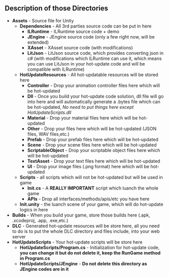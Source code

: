 ## Description of those Directories

- **Assets** - Source file for Unity
  - **Dependencies** - All 3rd parties source code can be put in here
    - **ILRuntime** - ILRuntime source code + demo
    - **JEngine** - JEngine source code (only a few right now, will be extended)
    - **XAsset** - XAsset source code (with modifications)
    - **LitJson** - LitJson source code, which provides converting json in c# (with modifications which ILRuntime can use it, which means you can use LitJson in your hot-update code and will be compatible with ILRuntime)
  - **HotUpdateResources** - All hot-updatable resources will be stored here
    - **Controller** - Drop your animation controller files here which will be hot-updated
    - **Dll** - Once you build your hot-update code solution, dll file will go into here and will automatically generate a .bytes file which can be hot-updated, *No need to put things here except HotUpdateScripts.dll*
    - **Material** - Drop your material files here which will be hot-updated
    - **Other** - Drop your files here which will be hot-updated (JSON files, WAV files,etc.)
    - **Prefab** - Drop your prefab files here which will be hot-updated
    - **Scene** - Drop your scene files here which will be hot-updated
    - **ScriptableObject** - Drop your scriptable object files here which will be hot-updated
    - **TextAsset** - Drop your text files here which will be hot-updated
    - **UI** - Drop your image files (.png format) here which will be hot-updated
  - **Scripts** - all scripts which will not be hot-updated but will be used in game
    - **Init.cs** - A **REALLY IMPORTANT** script which luanch the whole game
    - **APIs** - Drop all interfaces/methods/apis/etc you have here
  - **Init.unity** - the luanch scene of your game, which will do hot-update logics in here
- **Builds** - When you build your game, store those builds here (.apk, .xcodeproj, .app, .exe,etc.)
- **DLC** - Generated hot-update resources will be store here, all you need to do is to put the whole DLC directory and files include, into your web server
- **HotUpdateScripts** - Your hot-update scripts will be store here
  - **HotUpdateScripts/Program.cs** - Initialization for hot-update code, **you can change it but do not delete it, keep the RunGame method in Program.cs**
  - **HotUpdateScripts/JEngine** - **Do not delete this directory as JEngine codes are in it**